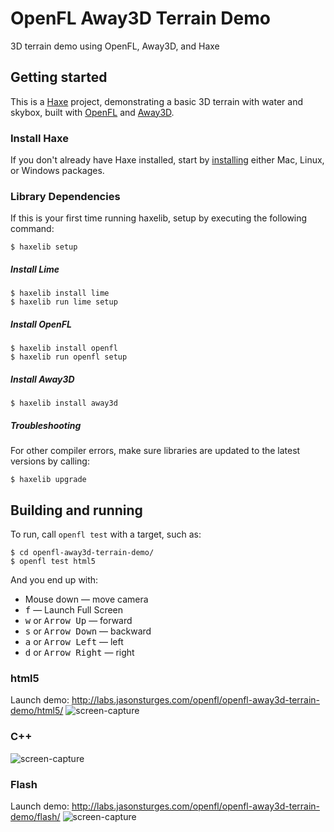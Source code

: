 # OpenFL Away3D Terrain Demo
3D terrain demo using OpenFL, Away3D, and Haxe


## Getting started

This is a [Haxe](http://haxe.org/) project, demonstrating a basic 3D terrain with water and skybox, built with [OpenFL](http://www.openfl.org/) and [Away3D](http://away3d.com/).

### Install Haxe

If you don't already have Haxe installed, start by [installing](http://haxe.org/download/) either Mac, Linux, or Windows packages.

### Library Dependencies

If this is your first time running haxelib, setup by executing the following command:

    $ haxelib setup

##### Install Lime

    $ haxelib install lime
    $ haxelib run lime setup
    
##### Install OpenFL

    $ haxelib install openfl
    $ haxelib run openfl setup
    
##### Install Away3D

    $ haxelib install away3d

##### Troubleshooting

For other compiler errors, make sure libraries are updated to the latest versions by calling:

    $ haxelib upgrade


## Building and running

To run, call `openfl test` with a target, such as:

    $ cd openfl-away3d-terrain-demo/
    $ openfl test html5

And you end up with:

- Mouse down &mdash; move camera
- <kbd>f</kbd> &mdash; Launch Full Screen
- <kbd>w</kbd> or <kbd>Arrow Up</kbd> &mdash; forward
- <kbd>s</kbd> or <kbd>Arrow Down</kbd> &mdash; backward
- <kbd>a</kbd> or <kbd>Arrow Left</kbd> &mdash; left
- <kbd>d</kbd> or <kbd>Arrow Right</kbd> &mdash; right

### html5
Launch demo: http://labs.jasonsturges.com/openfl/openfl-away3d-terrain-demo/html5/
![screen-capture](http://labs.jasonsturges.com/openfl/openfl-away3d-terrain-demo/openfl-away3d-terrain-demo-html5.png)

### C++
![screen-capture](http://labs.jasonsturges.com/openfl/openfl-away3d-terrain-demo/openfl-away3d-terrain-demo-cpp.png)

### Flash
Launch demo: http://labs.jasonsturges.com/openfl/openfl-away3d-terrain-demo/flash/
![screen-capture](http://labs.jasonsturges.com/openfl/openfl-away3d-terrain-demo/openfl-away3d-terrain-demo-flash.png)

